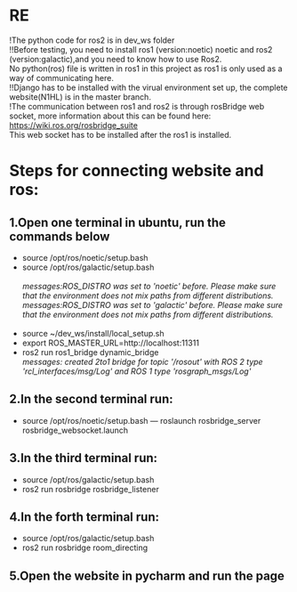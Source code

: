 # RE
!The python code for ros2 is in dev_ws folder<br />
!!Before testing, you need to install ros1 (version:noetic) noetic and ros2 (version:galactic),and you need to know how to use Ros2.<br />No python(ros) file is written in ros1 in this project as ros1 is only used as a way of communicating here.<br />
!!Django has to be installed with the virual environment set up, the complete website(N1HL) is in the master branch.<br />
!The communication between ros1 and ros2 is through rosBridge web socket, more information about this can be found here:
https://wiki.ros.org/rosbridge_suite<br />
This web socket has to be installed after the ros1 is installed.


# Steps for connecting website and ros:

## 1.Open one terminal in ubuntu, run the commands below
- source /opt/ros/noetic/setup.bash
- source /opt/ros/galactic/setup.bash<br /><br />
    *messages:ROS_DISTRO was set to 'noetic' before. Please make sure that the environment does not mix paths from different distributions.*<br />
    *messages:ROS_DISTRO was set to 'galactic' before. Please make sure that the environment does not mix paths from different distributions.*<br /><br/>
- source ~/dev_ws/install/local_setup.sh
- export ROS_MASTER_URL=http://localhost:11311
- ros2 run ros1_bridge dynamic_bridge <br>
   *messages: created 2to1 bridge for topic '/rosout' with ROS 2 type 'rcl_interfaces/msg/Log' and ROS 1 type 'rosgraph_msgs/Log'*


## 2.In the second terminal run:
- source /opt/ros/noetic/setup.bash
— roslaunch rosbridge_server rosbridge_websocket.launch

## 3.In the third terminal run:

- source /opt/ros/galactic/setup.bash
- ros2 run rosbridge  rosbridge_listener

## 4.In the forth terminal run:

- source /opt/ros/galactic/setup.bash
- ros2 run rosbridge room_directing

## 5.Open the website in pycharm and run the page
